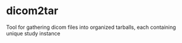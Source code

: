 # dicom2tar
Tool for gathering dicom files into organized tarballs, each containing unique study instance
